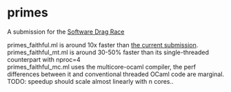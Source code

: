 # primes
A submission for the [Software Drag Race](https://github.com/PlummersSoftwareLLC/Primes)

primes_faithful.ml is around 10x faster than [the current submission](https://github.com/PlummersSoftwareLLC/Primes/tree/drag-race/PrimeOCaml/solution_1).  
primes_faithful_mt.ml is around 30-50% faster than its single-threaded counterpart with nproc=4  
primes_faithful_mc.ml uses the multicore-ocaml compiler, the perf differences between it and conventional threaded OCaml code are marginal. TODO: speedup should scale almost linearly with n cores..
